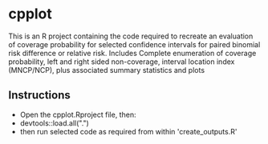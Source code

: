 # cpplot

This is an R project containing the code required to recreate an evaluation of 
coverage probability for selected confidence intervals for paired binomial 
risk difference or relative risk.
Includes Complete enumeration of coverage probability, left and right sided 
non-coverage, interval location index (MNCP/NCP), plus associated summary statistics
and plots
## Instructions
- Open the cpplot.Rproject file, then:
- devtools::load.all(".")
- then run selected code as required from within 'create_outputs.R'

